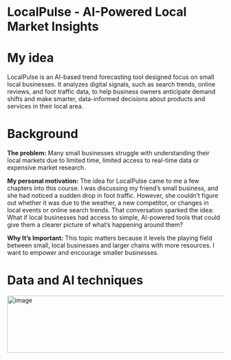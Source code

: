 # **LocalPulse - AI-Powered Local Market Insights**

# My idea 
LocalPulse is an AI-based trend forecasting tool designed focus on small local businesses. It analyzes digital signals, such as search trends, online reviews, and foot traffic data, to help business owners anticipate demand shifts and make smarter, data-informed decisions about products and services in their local area.

# Background
**The problem:** Many small businesses struggle with understanding their local markets due to limited time, limited access to real-time data or expensive market research.

**My personal motivation:** The idea for LocalPulse came to me a few chapters into this course. I was discussing my friend’s small business, and she had noticed a sudden drop in foot traffic. However, she couldn’t figure out whether it was due to the weather, a new competitor, or changes in local events or online search trends. That conversation sparked the idea: What if local businesses had access to simple, AI-powered tools that could give them a clearer picture of what’s happening around them?
	
**Why It’s Important:** This topic matters because it levels the playing field between small, local businesses and larger chains with more resources. I want to empower and encourage smaller businesses.

# Data and AI techniques 
<img width="858" height="133" alt="image" src="https://github.com/user-attachments/assets/992085b0-ba81-476a-b064-55d2c555c09b" />




